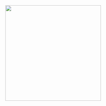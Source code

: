 <img src="https://github.com/user-attachments/assets/244bae62-8580-48ee-936d-e48ac89d91bf" width="300" height="auto" />
